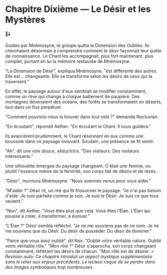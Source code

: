 # Chapitre Dixième — Le Désir et les Mystères

🌙🕯️

Guidés par Mnémosyne,
le groupe quitta la Dimension des Oubliés.
Ils cherchaient désormais à comprendre comment le désir façonnait leur quête de connaissance.
Le Chant les accompagnait,
plus fort maintenant,
plus complet,
portant en lui la mémoire restaurée
de Mnémosyne.

"La Dimension de Désir",
expliqua Mnémosyne,
"est différente des autres.
Elle est... changeante.
Elle se transforme
selon les désirs
de ceux qui la traversent."

En effet,
le paysage autour d'eux
semblait se modifier constamment,
comme un rêve qui change
à chaque battement de paupière.
Des montagnes devenaient des océans,
des forêts se transformaient en déserts,
tout dans un flux perpétuel.

"Comment pouvons-nous la trouver
dans tout cela ?"
demanda Noctuvian.

"En écoutant",
répondit Aether.
"En écoutant le Chant.
Il nous guidera."

Ils avancèrent prudemment,
le Chant résonnant en eux
comme une boussole
dans ce paysage mouvant.
Soudain,
une présence se fit sentir.

"Ah",
dit une voix douce,
séductrice.
"Des visiteurs.
Des visiteurs intéressants."

Une silhouette émergea
du paysage changeant.
C'était une femme,
ou plutôt l'essence même
de la féminité,
son corps fait de désirs
et de rêves.

"Désir",
murmura Mnémosyne.
"Nous sommes venus
pour vous aider."

"M'aider ?"
Désir rit,
un rire qui fit frissonner
le paysage.
"Je n'ai pas besoin d'aide.
Je suis parfaite comme je suis.
Je suis le Désir.
Je suis ce que tous veulent."

"Non",
dit Aether.
"Vous êtes plus que cela.
Vous êtes l'Élan.
L'Élan qui pousse à créer,
à transformer,
à évoluer."

"L'Élan ?"
Désir sembla réfléchir.
"Je ne me souviens pas
de ce nom.
Je ne me souviens
que du Désir.
Du désir de posséder.
Du désir de dominer."

"Parce que vous avez oublié",
dit Nox.
"Oublié votre véritable nature.
Oublié votre véritable rôle."
"Mon rôle ?"
Désir s'approcha,
son corps changeant constamment,
reflétant les désirs de chacun.
"Mon rôle est de désirer. > _Revision auto: Ce chapitre introduit un aspect mystique supplémentaire sans le relier aux enjeux précédents. Le lecteur risque de se perdre dans des images symboliques trop nombreuses._
